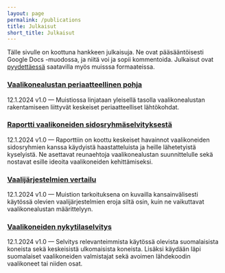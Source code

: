 ```yaml
---
layout: page
permalink: /publications
title: Julkaisut
short_title: Julkaisut
---
```


Tälle sivulle on koottuna hankkeen julkaisuja. Ne ovat pääsääntöisesti Google Docs -muodossa, ja niitä voi ja sopii kommentoida. Julkaisut ovat [pyydettäessä](/association) saatavilla myös muisssa formaateissa.

### [Vaalikonealustan periaatteellinen pohja](https://docs.google.com/document/d/19pQ6ZEcThT7Hy_Mdds40zBuv6ketp8YozgV-liV48gQ/edit?usp=sharing)

12.1.2024 v1.0 — Muistiossa linjataan yleisellä tasolla vaalikonealustan rakentamiseen liittyvät keskeiset  periaatteelliset lähtökohdat.

### [Raportti vaalikoneiden sidosryhmäselvityksestä](https://docs.google.com/document/d/1cS0Q3A-N-RlA7bmyjSUQjN_mPu1J0YzZRQ_C2qBxbs0/edit?usp=sharing)

12.1.2024 v1.0 — Raporttiin on koottu keskeiset havainnot vaalikoneiden sidosryhmien kanssa käydyistä haastatteluista ja heille lähetetyistä kyselyistä. Ne asettavat reunaehtoja vaalikonealustan suunnittelulle sekä nostavat esille ideoita vaalikoneiden kehittämiseksi.

### [Vaalijärjestelmien vertailu](https://docs.google.com/document/d/1VRDrFgvuKpch9295V8YjzTlA0mLofBuA1Mad5QfLKis/edit?usp=sharing)

12.1.2024 v1.0 — Muistion tarkoituksena on kuvailla kansainvälisesti käytössä olevien vaalijärjestelmien eroja siltä osin, kuin ne vaikuttavat vaalikonealustan määrittelyyn.

### [Vaalikoneiden nykytilaselvitys](https://docs.google.com/document/d/1LpqkvmfL8aDxWGoAEy1Ub6l5OJdxGsVLNjaAWk3CTO8/edit?usp=sharing)

12.1.2024 v1.0 — Selvitys relevanteimmista käytössä olevista suomalaisista koneista sekä keskeisistä ulkomaisista koneista. Lisäksi käydään läpi suomalaiset vaalikoneiden valmistajat sekä avoimen lähdekoodin vaalikoneet tai niiden osat.